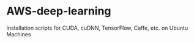 # AWS-deep-learning
Installation scripts for CUDA, cuDNN, TensorFlow, Caffe, etc. on Ubuntu Machines
